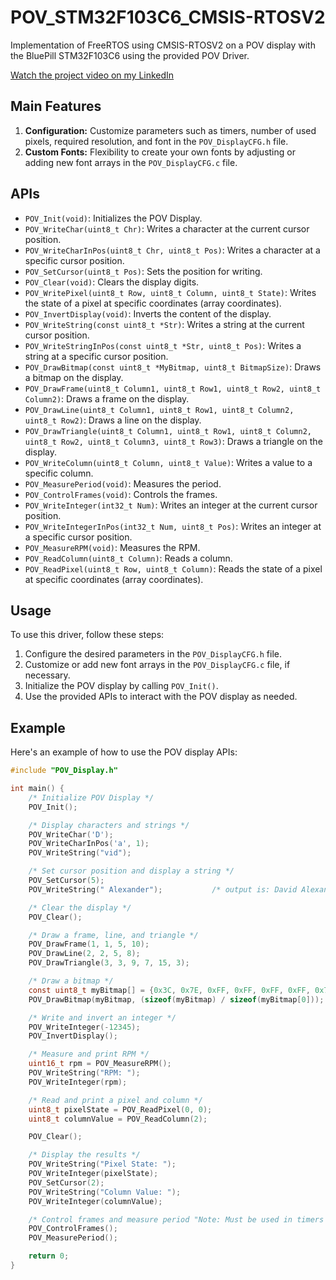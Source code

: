 # POV_STM32F103C6_CMSIS-RTOSV2

Implementation of FreeRTOS using CMSIS-RTOSV2 on a POV display with the BluePill STM32F103C6 using the provided POV Driver.

[Watch the project video on my LinkedIn](https://www.linkedin.com/posts/david-s-alexander20_embeddedsystems-stm32f103c6-povdisplay-activity-7157980267280842752-0r-t?utm_source=share&utm_medium=member_desktop)

## Main Features

1. **Configuration:** Customize parameters such as timers, number of used pixels, required resolution, and font in the `POV_DisplayCFG.h` file.
2. **Custom Fonts:** Flexibility to create your own fonts by adjusting or adding new font arrays in the `POV_DisplayCFG.c` file.

## APIs

- `POV_Init(void)`: Initializes the POV Display.
- `POV_WriteChar(uint8_t Chr)`: Writes a character at the current cursor position.
- `POV_WriteCharInPos(uint8_t Chr, uint8_t Pos)`: Writes a character at a specific cursor position.
- `POV_SetCursor(uint8_t Pos)`: Sets the position for writing.
- `POV_Clear(void)`: Clears the display digits.
- `POV_WritePixel(uint8_t Row, uint8_t Column, uint8_t State)`: Writes the state of a pixel at specific coordinates (array coordinates).
- `POV_InvertDisplay(void)`: Inverts the content of the display.
- `POV_WriteString(const uint8_t *Str)`: Writes a string at the current cursor position.
- `POV_WriteStringInPos(const uint8_t *Str, uint8_t Pos)`: Writes a string at a specific cursor position.
- `POV_DrawBitmap(const uint8_t *MyBitmap, uint8_t BitmapSize)`: Draws a bitmap on the display.
- `POV_DrawFrame(uint8_t Column1, uint8_t Row1, uint8_t Row2, uint8_t Column2)`: Draws a frame on the display.
- `POV_DrawLine(uint8_t Column1, uint8_t Row1, uint8_t Column2, uint8_t Row2)`: Draws a line on the display.
- `POV_DrawTriangle(uint8_t Column1, uint8_t Row1, uint8_t Column2, uint8_t Row2, uint8_t Column3, uint8_t Row3)`: Draws a triangle on the display.
- `POV_WriteColumn(uint8_t Column, uint8_t Value)`: Writes a value to a specific column.
- `POV_MeasurePeriod(void)`: Measures the period.
- `POV_ControlFrames(void)`: Controls the frames.
- `POV_WriteInteger(int32_t Num)`: Writes an integer at the current cursor position.
- `POV_WriteIntegerInPos(int32_t Num, uint8_t Pos)`: Writes an integer at a specific cursor position.
- `POV_MeasureRPM(void)`: Measures the RPM.
- `POV_ReadColumn(uint8_t Column)`: Reads a column.
- `POV_ReadPixel(uint8_t Row, uint8_t Column)`: Reads the state of a pixel at specific coordinates (array coordinates).

## Usage

To use this driver, follow these steps:

1. Configure the desired parameters in the `POV_DisplayCFG.h` file.
2. Customize or add new font arrays in the `POV_DisplayCFG.c` file, if necessary.
3. Initialize the POV display by calling `POV_Init()`.
4. Use the provided APIs to interact with the POV display as needed.

## Example

Here's an example of how to use the POV display APIs:

```c
#include "POV_Display.h"

int main() {
    /* Initialize POV Display */
    POV_Init();

    /* Display characters and strings */
    POV_WriteChar('D');
    POV_WriteCharInPos('a', 1);
    POV_WriteString("vid");

    /* Set cursor position and display a string */
    POV_SetCursor(5);
    POV_WriteString(" Alexander");           /* output is: David Alexander */

    /* Clear the display */
    POV_Clear();

    /* Draw a frame, line, and triangle */
    POV_DrawFrame(1, 1, 5, 10);
    POV_DrawLine(2, 2, 5, 8);
    POV_DrawTriangle(3, 3, 9, 7, 15, 3);

    /* Draw a bitmap */
    const uint8_t myBitmap[] = {0x3C, 0x7E, 0xFF, 0xFF, 0xFF, 0xFF, 0x7E, 0x3C};
    POV_DrawBitmap(myBitmap, (sizeof(myBitmap) / sizeof(myBitmap[0]));

    /* Write and invert an integer */
    POV_WriteInteger(-12345);
    POV_InvertDisplay();

    /* Measure and print RPM */
    uint16_t rpm = POV_MeasureRPM();
    POV_WriteString("RPM: ");
    POV_WriteInteger(rpm);

    /* Read and print a pixel and column */
    uint8_t pixelState = POV_ReadPixel(0, 0);
    uint8_t columnValue = POV_ReadColumn(2);

    POV_Clear();

    /* Display the results */
    POV_WriteString("Pixel State: ");
    POV_WriteInteger(pixelState);
    POV_SetCursor(2);
    POV_WriteString("Column Value: ");
    POV_WriteInteger(columnValue);

    /* Control frames and measure period "Note: Must be used in timers or os tasks" */
    POV_ControlFrames();
    POV_MeasurePeriod();

    return 0;
}

